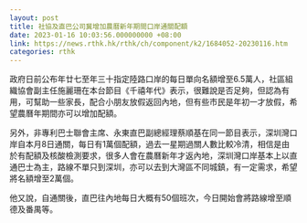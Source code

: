 ```yaml
---
layout: post
title: 社協及直巴公司冀增加農曆新年期間口岸通關配額
date: 2023-01-16 10:03:56.000000000 +08:00
link: https://news.rthk.hk/rthk/ch/component/k2/1684052-20230116.htm
categories: rthk
---
```


政府日前公布年廿七至年三十指定陸路口岸的每日單向名額增至6.5萬人，社區組織協會副主任施麗珊在本台節目《千禧年代》表示，很難說是否足夠，但認為有用，可幫助一些家長，配合小朋友放假返回內地，但有些市民是年初一才放假，希望農曆年期間亦可以增加配額。

另外，非專利巴士聯會主席、永東直巴副總經理蔡順基在同一節目表示，深圳灣口岸自本月8日通關，每日有1萬個配額，過去一星期過關人數比較冷清，相信是由於有配額及核酸檢測要求，很多人會在農曆新年才返內地，深圳灣口岸基本上以直通巴士為主，路線不單只到深圳，亦可以去到大灣區不同城鎮，有一定需求，希望將名額增至2萬個。

他又說，自通關後，直巴往內地每日大概有50個班次，今日開始會將路線增至順德及番禺等。
